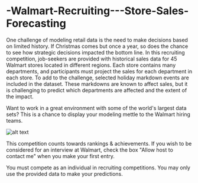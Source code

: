 # -Walmart-Recruiting---Store-Sales-Forecasting

One challenge of modeling retail data is the need to make decisions based on limited history. If Christmas comes but once a year, so does the chance to see how strategic decisions impacted the bottom line.
In this recruiting competition, job-seekers are provided with historical sales data for 45 Walmart stores located in different regions. Each store contains many departments, and participants must project the sales for each department in each store. To add to the challenge, selected holiday markdown events are included in the dataset. These markdowns are known to affect sales, but it is challenging to predict which departments are affected and the extent of the impact.

Want to work in a great environment with some of the world's largest data sets? This is a chance to display your modeling mettle to the Walmart hiring teams.

![alt text](https://storage.googleapis.com/kaggle-competitions/kaggle/3816/media/markdowns.png)

This competition counts towards rankings & achievements.  If you wish to be considered for an interview at Walmart, check the box "Allow host to contact me" when you make your first entry. 

You must compete as an individual in recruiting competitions. You may only use the provided data to make your predictions.

